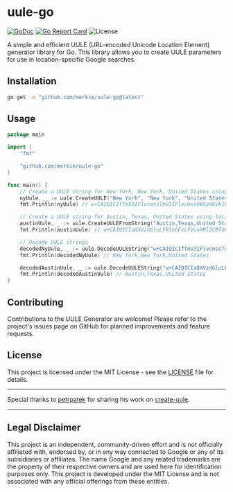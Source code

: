 # uule-go

[![GoDoc](https://pkg.go.dev/badge/github.com/merkie/uule-go.svg)](https://pkg.go.dev/github.com/merkie/uule-go)
[![Go Report Card](https://goreportcard.com/badge/github.com/merkie/uule-go)](https://goreportcard.com/report/github.com/merkie/uule-go)
![License](https://img.shields.io/badge/license-MIT-green)

A simple and efficient UULE (URL-encoded Unicode Location Element) generator library for Go. This library allows you to create UULE parameters for use in location-specific Google searches.

## Installation

```bash
go get -u "github.com/merkie/uule-go@latest"
```

## Usage

```go
package main

import (
	"fmt"

	"github.com/merkie/uule-go"
)

func main() {
	// Create a UULE string for New York, New York, United States using location parameters
	nyUule, _ := uule.CreateUULE("New York", "New York", "United States")
	fmt.Println(nyUule) // w+CAIQICIfTmV3IFlvcmssTmV3IFlvcmssVW5pdGVkIFN0YXRlcw==

	// Create a UULE string for Austin, Texas, United States using location string
	austinUule, _ := uule.CreateUULEFromString("Austin,Texas,United States")
	fmt.Println(austinUule) // w+CAIQICIaQXVzdGluLFRleGFzLFVuaXRlZCBTdGF0ZXM=

	// Decode UULE strings
	decodedNyUule, _ := uule.DecodeUULEString("w+CAIQICIfTmV3IFlvcmssTmV3IFlvcmssVW5pdGVkIFN0YXRlcw==")
	fmt.Println(decodedNyUule) // New York,New York,United States

	decodedAustinUule, _ := uule.DecodeUULEString("w+CAIQICIaQXVzdGluLFRleGFzLFVuaXRlZCBTdGF0ZXM=")
	fmt.Println(decodedAustinUule) // Austin,Texas,United States
}
```

## Contributing

Contributions to the UULE Generator are welcome! Please refer to the project's issues page on GitHub for planned improvements and feature requests.

## License

This project is licensed under the MIT License - see the [LICENSE](LICENSE) file for details.

---

Special thanks to [petrpatek](https://github.com/petrpatek) for sharing his work on [create-uule](https://github.com/petrpatek/create-uule).

---

## Legal Disclaimer

This project is an independent, community-driven effort and is not officially affiliated with, endorsed by, or in any way connected to Google or any of its subsidiaries or affiliates. The name Google and any related trademarks are the property of their respective owners and are used here for identification purposes only. This project is developed under the MIT License and is not associated with any official offerings from these entities.
